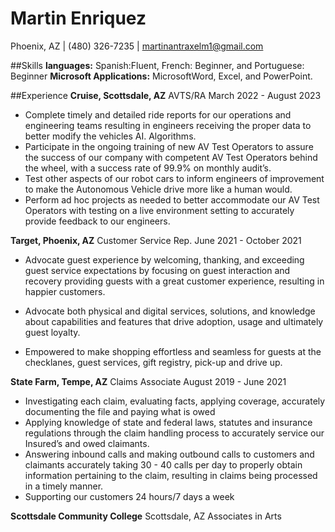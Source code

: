 # Martin Enriquez
Phoenix, AZ | (480) 326-7235 | martinantraxelm1@gmail.com


##Skills
**languages:** Spanish:Fluent, French: Beginner, and Portuguese: Beginner
**Microsoft Applications:** MicrosoftWord, Excel, and PowerPoint.

##Experience
**Cruise, Scottsdale, AZ** AVTS/RA March 2022 - August 2023
* Complete timely and detailed ride reports for our operations and engineering teams resulting in engineers receiving the proper data to better modify the vehicles AI. Algorithms. 
* Participate in the ongoing training of new AV Test Operators to assure the success of our company with competent AV Test Operators behind the wheel, with a success rate of 99.9% on monthly audit’s.
* Test other aspects of our robot cars to inform engineers of improvement to make the Autonomous Vehicle drive more like a human would. 
* Perform ad hoc projects as needed to better accommodate our AV Test Operators with testing on a live environment setting to accurately provide feedback to our engineers. 

**Target, Phoenix, AZ** Customer Service Rep. June 2021 - October 2021
* Advocate guest experience by welcoming, thanking, and exceeding guest service expectations by focusing on guest interaction and recovery providing guests with a great customer experience, resulting in happier customers. 
* Advocate both physical and digital services, solutions, and knowledge about capabilities and features that drive adoption, usage and ultimately guest loyalty.

* Empowered to make shopping effortless and seamless for guests at the checklanes, guest services, gift registry, pick-up and drive up.

**State Farm, Tempe, AZ** Claims Associate August 2019 - June 2021
* Investigating each claim, evaluating facts, applying coverage, accurately documenting the file and paying what is owed
* Applying knowledge of state and federal laws, statutes and insurance regulations through the claim handling process to  accurately service our Insured’s and owed claimants. 
* Answering inbound calls and making outbound calls to customers and claimants 
accurately taking 30 - 40 calls per day to properly obtain information pertaining to the claim, resulting in claims being processed in a timely manner. 
* Supporting our customers 24 hours/7 days a week

**Scottsdale Community College** Scottsdale, AZ Associates in Arts


